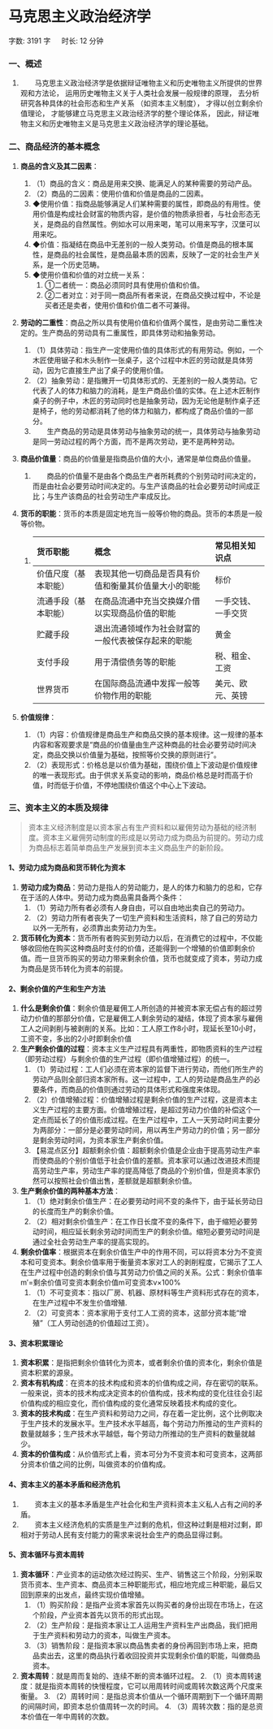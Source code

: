 # 马克思主义政治经济学[](https://sakib.local/政治理论/马克思主义政治经济学.html#马克思主义政治经济学)

 字数: 3191 字   时长: 12 分钟

### 一、概述[](https://sakib.local/政治理论/马克思主义政治经济学.html#一、概述)

1.   马克思主义政治经济学是依据辩证唯物主义和历史唯物主义所提供的世界观和方法论， 运用历史唯物主义关于人类社会发展一般规律的原理， 去分析研究各种具体的社会形态和生产关系 （如资本主义制度）， 才得以创立剩余价值理论， 才能够建立马克思主义政治经济学的整个理论体系， 因此，‌辩证唯物主义和历史唯物主义是马克思主义政治经济学的理论基础。

### 二、商品经济的基本概念[](https://sakib.local/政治理论/马克思主义政治经济学.html#二、商品经济的基本概念)

1. **商品的含义及其二因素**：

   1. （1）商品的含义：商品是用来交换、能满足人的某种需要的劳动产品。
   2. （2）商品的二因素：使用价值和价值是商品的二因素。
   3. ◆使用价值：指商品能够满足人们某种需要的属性，即商品的有用性。使用价值是构成社会财富的物质内容，是价值的物质承担者，与社会形态无关，是商品的自然属性。例如水可以用来喝，笔可以用来写字，汉堡可以用来吃。
   4. ◆价值：指凝结在商品中无差别的一般人类劳动。价值是商品的根本属性，是商品的社会属性，是商品最本质的因素，反映了一定的社会生产关系，是一个历史范畴。
   5. ◆使用价值和价值的对立统一关系：
      1. ①二者统一：商品必须同时具有使用价值和价值。
      2. ②二者对立：对于同一商品所有者来说，在商品交换过程中，不论是买者还是卖者，使用价值和价值二者不可兼得。

2. **劳动的二重性**：商品之所以具有使用价值和价值两个属性，是由劳动二重性决定的。生产商品的劳动具有二重属性，即具体劳动和抽象劳动。

   1. （1）具体劳动：指生产一定使用价值的具体形式的有用劳动。例如，一个木匠使用锯子和木头制作一张桌子，这个过程中木匠的劳动就是具体劳动，因为它直接生产出了桌子的使用价值。
   2. （2）抽象劳动：是指撇开一切具体形式的、无差别的一般人类劳动。它代表了人的体力和脑力的消耗，是生产商品价值的实体。在上述木匠制作桌子的例子中，木匠的劳动同时也是抽象劳动，因为无论他是制作桌子还是椅子，他的劳动都消耗了他的体力和脑力，都构成了商品价值的一部分。
   3.   生产商品的劳动是具体劳动与抽象劳动的统一，具体劳动与抽象劳动是同一劳动过程的两个方面，而不是两次劳动，更不是两种劳动。

3. **商品价值量**：商品的价值量是指商品价值的大小，通常是单位商品价值量。

   1.   商品的价值量不是由各个商品生产者所耗费的个别劳动时间决定的，而是由社会必要劳动时间决定的。与生产该商品的社会必要劳动时间成正比；与生产该商品的社会劳动生产率成反比。

4. **货币的职能**：货币的本质是固定地充当一般等价物的商品。货币的本质是一般等价物。

   1. | 货币职能             | 概念                                                 | 常见相关知识点     |
      | :------------------- | :--------------------------------------------------- | :----------------- |
      | 价值尺度（基本职能） | 表现其他一切商品是否具有价值和衡量其价值量大小的职能 | 标价               |
      | 流通手段（基本职能） | 在商品流通中充当交换媒介借以实现商品价值的职能       | 一手交钱、一手交货 |
      | 贮藏手段             | 退出流通领域作为社会财富的一般代表被保存起来的职能   | 黄金               |
      | 支付手段             | 用于清偿债务等的职能                                 | 税、租金、工资     |
      | 世界货币             | 在国际商品流通中发挥一般等价物作用的职能             | 美元、欧元、英镑   |

5. **价值规律**：

   1. （1）内容：价值规律是商品生产和商品交换的基本规律。这一规律的基本内容和客观要求是“商品的价值量由生产这种商品的社会必要劳动时间决定，商品交换以价值量为基础，按照等价交换的原则进行”。
   2. （2）表现形式：价格总是以价值为基础，围绕价值上下波动是价值规律的唯一表现形式。由于供求关系变动的影响，商品价格总是时而高于价值，时而低于价值，不停地围绕价值这个中心上下波动。

### 三、资本主义的本质及规律[](https://sakib.local/政治理论/马克思主义政治经济学.html#三、资本主义的本质及规律)

> 资本主义经济制度是以资本家占有生产资料和以雇佣劳动为基础的经济制度。资本主义雇佣劳动制度的形成是以劳动力成为商品为前提的。劳动力成为商品标志着简单商品生产发展到资本主义商品生产的新阶段。

#### 1、劳动力成为商品和货币转化为资本[](https://sakib.local/政治理论/马克思主义政治经济学.html#_1、劳动力成为商品和货币转化为资本)

1. **劳动力成为商品**：劳动力是指人的劳动能力，是人的体力和脑力的总和，它存在于活的人体中。劳动力成为商品需具备两个条件：
   1. （1）劳动力所有者必须有人身自由，可以自由地出卖自己的劳动力。
   2. （2）劳动力所有者丧失了一切生产资料和生活资料，除了自己的劳动力以外一无所有，必须靠出卖劳动力为生。
2. **货币转化为资本**：货币所有者购买到劳动力以后，在消费它的过程中，不仅能够收回他在购买这种商品时支付的价值，还能得到一个增殖的价值即剩余价值。而一旦货币购买的劳动力带来剩余价值，货币也就变成了资本，劳动力成为商品是货币转化为资本的前提。

#### 2、剩余价值的产生和生产方法[](https://sakib.local/政治理论/马克思主义政治经济学.html#_2、剩余价值的产生和生产方法)

1. **什么是剩余价值**：剩余价值是雇佣工人所创造的并被资本家无偿占有的超过劳动力价值的那部分价值，它是雇佣工人剩余劳动的凝结，体现了资本家与雇佣工人之间剥削与被剥削的关系。比如：工人原工作8小时，现延长至10小时，工资不变，多出的2小时即剩余价值
2. **生产剩余价值的过程**：资本主义生产过程具有两重性，即物质资料的生产过程（即劳动过程）与剩余价值的生产过程（即价值增殖过程）的统一。
   1. （1）劳动过程：工人们必须在资本家的监督下进行劳动，而他们所生产的劳动产品则全部归资本家所有。这一过程中，工人的劳动是商品生产的必要条件，而商品的价值则通过劳动的具体形式和强度来体现。
   2. （2）价值增殖过程：价值增殖过程是剩余价值的生产过程，这是资本主义生产过程的主要方面。价值增殖过程，是超过劳动力价值的补偿这个一定点而延长了的价值形成过程。在生产过程中，工人一天劳动时间主要分为两部分：一部分是必要劳动时间，用以再生产劳动力的价值；另一部分是剩余劳动时间，为资本家生产剩余价值。
   3. 【易混点区分】超额剩余价值：超额剩余价值是企业由于提高劳动生产率而使商品的个别价值低于社会价值的差额。资本家可以通过改进技术而提高劳动生产率，劳动生产率的提高降低了商品的个别价值，但是资本家仍然可以按照社会价值出售，差额就是超额剩余价值。
3. **生产剩余价值的两种基本方法**：
   1. （1）绝对剩余价值生产：在必要劳动时间不变的条件下，由于延长劳动日的长度而生产的剩余价值。
   2. （2）相对剩余价值生产：在工作日长度不变的条件下，由于缩短必要劳动时间，相应延长剩余劳动时间而生产的剩余价值。缩短必要劳动时间是通过全社会劳动生产率的提高实现的。
4. **剩余价值率**：根据资本在剩余价值生产中的作用不同，可以将资本分为不变资本和可变资本。剩余价值率用于衡量资本家对工人的剥削程度，它揭示了工人在生产过程中创造的剩余价值与其劳动力价值之间的关系。公式：剩余价值率 m′=剩余价值可变资本剩余价值m可变资本v×100%
   1. （1）不可变资本：指以厂房、机器、原材料等生产资料形式存在的资本，在生产过程中不发生价值增殖.
   2. （2）可变资本：资本家用于支付工人工资的资本，这部分资本能“增殖”（工人劳动创造的价值超过工资）。

#### 3、资本积累理论[](https://sakib.local/政治理论/马克思主义政治经济学.html#_3、资本积累理论)

1. **资本积累**：是指把剩余价值转化为资本，或者剩余价值的资本化，剩余价值是资本积累的源泉。
2. **资本有机构成**：在资本的技术构成和资本的价值构成之间，存在密切的联系。一般来说，资本的技术构成决定资本的价值构成，技术构成的变化往往会引起价值构成的相应变化，而价值构成的变化通常反映着技术构成的变化。
3. **资本的技术构成**：在生产资料和劳动力之间，存在着一定比例，这个比例取决于生产技术的发展水平。生产技术水平越高，每个劳动力所推动的生产资料的数量就越多；生产技术水平越低，每个劳动力所推动的生产资料的数量就越少。
4. **资本的价值构成**：从价值形式上看，资本可分为不变资本和可变资本，这两部分资本价值之间的比例，叫做资本的价值构成。

#### 4、资本主义的基本矛盾和经济危机[](https://sakib.local/政治理论/马克思主义政治经济学.html#_4、资本主义的基本矛盾和经济危机)

1.   资本主义的基本矛盾是生产社会化和生产资料资本主义私人占有之间的矛盾。
2.   资本主义经济危机的实质是生产过剩的危机，但这种过剩是相对过剩，即相对于劳动人民有支付能力的需求来说社会生产的商品显得过剩。

#### 5、资本循环与资本周转[](https://sakib.local/政治理论/马克思主义政治经济学.html#_5、资本循环与资本周转)

1. **资本循环**：产业资本的运动依次经过购买、生产、销售这三个阶段，分别采取货币资本、生产资本、商品资本三种职能形式，相应地完成三种职能，最后又回到原来的出发点，最终实现价值增殖。
   1. （1）购买阶段：是指产业资本家首先以购买者的身份出现在市场上，在这个阶段，产业资本首先以货币的形式出现。
   2. （2）生产阶段：是指资本家让工人运用生产资料生产出商品，我们把用于生产资料和劳动力的资本，叫做生产资本。
   3. （3）销售阶段：是指资本家以商品售卖者的身份再回到市场上来，把商品卖出去，这里的商品执行着收回投资并实现剩余价值的职能，叫做商品资本。
2. **资本周转**：就是周而复始的、连续不断的资本循环过程。 2. （1）资本周转速度：就是指资本周转的快慢程度，它可以用周转时间或周转次数这两个尺度来衡量。 3. （2）周转时间：是指总资本价值从一个循环周期到下一个循环周期的间隔时间，即资本总价值周转一次的时间。 4. （3）周转次数：指的是总资本价值在一年中周转的次数。



